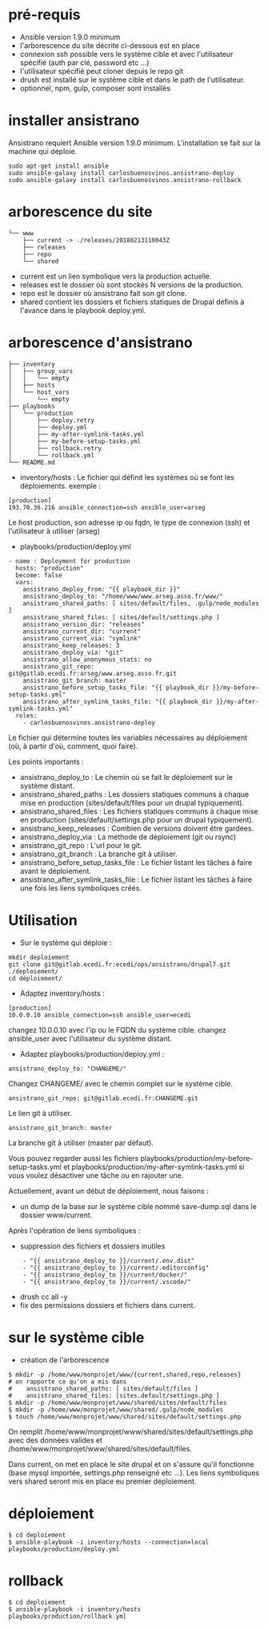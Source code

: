 # pré-requis

- Ansible version 1.9.0 minimum
- l'arborescence du site décrite ci-dessous est en place
- connexion ssh possible vers le système cible et avec l'utilisateur spécifié (auth par clé, password etc ...)
- l'utilisateur spécifié peut cloner depuis le repo git
- drush est installé sur le système cible et dans le path de l'utilisateur.
- optionnel, npm, gulp, composer sont installés

# installer ansistrano

Ansistrano requiert Ansible version 1.9.0 minimum.
L'installation se fait sur la machine qui déploie.

```
sudo apt-get install ansible
sudo ansible-galaxy install carlosbuenosvinos.ansistrano-deploy
sudo ansible-galaxy install carlosbuenosvinos.ansistrano-rollback
```
# arborescence du site

```
└── www
    ├── current -> ./releases/20180213110043Z
    ├── releases
    ├── repo
    └── shared
```
- current est un lien symbolique vers la production actuelle.
- releases est le dossier où sont stockés N versions de la production.
- repo est le dossier où ansistrano fait son git clone.
- shared contient les dossiers et fichiers statiques de Drupal définis à l'avance dans le playbook deploy.yml.

# arborescence d'ansistrano

```
├── inventory
│   ├── group_vars
│   │   └── empty
│   ├── hosts
│   └── host_vars
│       └── empty
├── playbooks
│   └── production
│       ├── deploy.retry
│       ├── deploy.yml
│       ├── my-after-symlink-tasks.yml
│       ├── my-before-setup-tasks.yml
│       ├── rollback.retry
│       └── rollback.yml
└── README.md
```
- inventory/hosts : Le fichier qui définit les systèmes où se font les déploiements.
exemple :

```
[production]
193.70.36.216 ansible_connection=ssh ansible_user=arseg
```
Le host production, son adresse ip ou fqdn, le type de connexion (ssh) et l'utilisateur à utiliser (arseg)

- playbooks/production/deploy.yml

```
- name : Deployment for production
  hosts: "production"
  become: false
  vars:
    ansistrano_deploy_from: "{{ playbook_dir }}"
    ansistrano_deploy_to: "/home/www/www.arseg.asso.fr/www/"
    ansistrano_shared_paths: [ sites/default/files, .gulp/node_modules ]
    ansistrano_shared_files: [ sites/default/settings.php ]
    ansistrano_version_dir: "releases"
    ansistrano_current_dir: "current"
    ansistrano_current_via: "symlink"
    ansistrano_keep_releases: 3
    ansistrano_deploy_via: "git"
    ansistrano_allow_anonymous_stats: no
    ansistrano_git_repo: git@gitlab.ecedi.fr:arseg/www.arseg.asso.fr.git
    ansistrano_git_branch: master
    ansistrano_before_setup_tasks_file: "{{ playbook_dir }}/my-before-setup-tasks.yml"
    ansistrano_after_symlink_tasks_file: "{{ playbook_dir }}/my-after-symlink-tasks.yml"
  roles:
    - carlosbuenosvinos.ansistrano-deploy
```
Le fichier qui détermine toutes les variables nécessaires au déploiement (où, à partir d'où, comment, quoi faire).

Les points importants :

- ansistrano_deploy_to : Le chemin où se fait le déploiement sur le système distant.
- ansistrano_shared_paths : Les dossiers statiques communs à chaque mise en production (sites/default/files pour un drupal typiquement).
- ansistrano_shared_files : Les fichiers statiques communs à chaque mise en production (sites/default/settings.php pour un drupal typiquement).
- ansistrano_keep_releases : Combien de versions doivent être gardées.
- ansistrano_deploy_via : La méthode de déploiement (git ou rsync)
- ansistrano_git_repo : L'url pour le git.
- ansistrano_git_branch : La branche git à utiliser.
- ansistrano_before_setup_tasks_file : Le fichier listant les tâches à faire avant le déploiement.
- ansistrano_after_symlink_tasks_file : Le fichier listant les tâches à faire une fois les liens symboliques créés.

# Utilisation

- Sur le système qui déploie :

```
mkdir deploiement
git clone git@gitlab.ecedi.fr:ecedi/ops/ansistrano/drupal7.git ./deploiement/
cd déploiement/
```
- Adaptez inventory/hosts :

```
[production]
10.0.0.10 ansible_connection=ssh ansible_user=ecedi
```
changez 10.0.0.10 avec l'ip ou le FQDN du système cible.
changez ansible_user avec l'utilisateur du système distant.

- Adaptez playbooks/production/deploy.yml :

```
ansistrano_deploy_to: "CHANGEME/"
```
Changez CHANGEME/ avec le chemin complet sur le système cible.

```
ansistrano_git_repo: git@gitlab.ecedi.fr:CHANGEME.git
```
Le lien git à utiliser.

```
ansistrano_git_branch: master
```

La branche git à utiliser (master par défaut).

Vous pouvez regarder aussi les fichiers playbooks/production/my-before-setup-tasks.yml et playbooks/production/my-after-symlink-tasks.yml si vous voulez désactiver une tâche ou en rajouter une.

Actuellement, avant un début de déploiement, nous faisons :
- un dump de la base sur le système cible nommé save-dump.sql dans le dossier www/current.

Après l'opération de liens symboliques :
- suppression des fichiers et dossiers inutiles
```
    - "{{ ansistrano_deploy_to }}/current/.env.dist"
    - "{{ ansistrano_deploy_to }}/current/.editorconfig"
    - "{{ ansistrano_deploy_to }}/current/docker/"
    - "{{ ansistrano_deploy_to }}/current/.vscode/"
```
- drush cc all -y
- fix des permissions dossiers et fichiers dans current.

# sur le système cible

- création de l'arborescence

```
$ mkdir -p /home/www/monprojet/www/{current,shared,repo,releases}
# on rapporte ce qu'on a mis dans
#    ansistrano_shared_paths: [ sites/default/files ]
#    ansistrano_shared_files: [sites.default/settings.php ]
$ mkdir -p /home/www/monprojet/www/shared/sites/default/files
$ mkdir -p /home/www/monprojet/www/shared/.gulp/node_modules
$ touch /home/www/monprojet/www/shared/sites/default/settings.php
```

On remplit /home/www/monprojet/www/shared/sites/default/settings.php avec des données valides et /home/www/monprojet/www/shared/sites/default/files.

Dans current, on met en place le site drupal et on s'assure qu'il fonctionne (base mysql importée, settings.php renseigné etc ...).
Les liens symboliques vers shared seront mis en place eu premier déploiement.

# déploiement

```
$ cd deploiement
$ ansible-playbook -i inventory/hosts --connection=local playbooks/production/deploy.yml
```

# rollback

```
$ cd deploiement
$ ansible-playbook -i inventory/hosts playbooks/production/rollback.yml
```